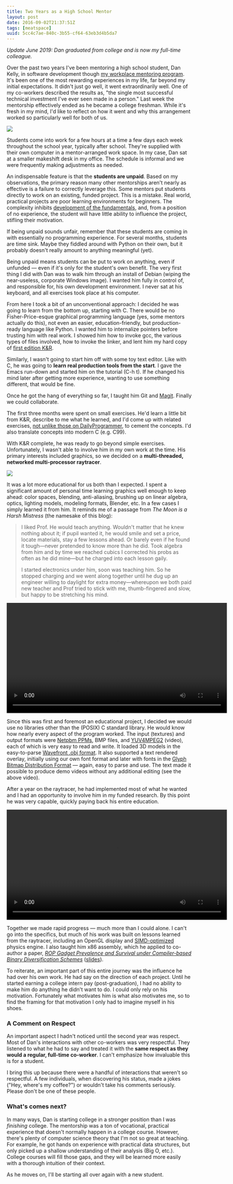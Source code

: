 ```yaml
---
title: Two Years as a High School Mentor
layout: post
date: 2016-09-02T21:37:51Z
tags: [meatspace]
uuid: 5cc4c7ae-840c-3b55-cf64-63eb3d4b5da7
---
```


*Update June 2019: Dan graduated from college and is now my full-time
colleague.*

Over the past two years I've been mentoring a high school student, Dan
Kelly, in software development though [my workplace mentoring
program][aspire]. It's been one of the most rewarding experiences in
my life, far beyond my initial expectations. It didn't just go well,
it went extraordinarily well. One of my co-workers described the
results as, "the single most successful technical investment I've ever
seen made in a person." Last week the mentorship effectively ended as
he became a college freshman. While it's fresh in my mind, I'd like to
reflect on how it went and why this arrangement worked so particularly
well for both of us.

![](/img/netray/fair.jpg)

Students come into work for a few hours at a time a few days each week
throughout the school year, typically after school. They're supplied
with their own computer in a mentor-arranged work space. In my case,
Dan sat at a smaller makeshift desk in my office. The schedule is
informal and we were frequently making adjustments as needed.

An indispensable feature is that the **students are unpaid**. Based on
my observations, the primary reason many other mentorships aren't
nearly as effective is a failure to correctly leverage this. Some
mentors put students directly to work on an existing, funded project.
This is a mistake. Real world, practical projects are poor learning
environments for beginners. The complexity inhibits [development of
the fundamentals][fund], and, from a position of no experience, the
student will have little ability to influence the project, stifling
their motivation.

If being unpaid sounds unfair, remember that these students are coming
in with essentially no programming experience. For several months,
students are time sink. Maybe they fiddled around with Python on their
own, but it probably doesn't really amount to anything meaningful
(yet).

Being unpaid means students can be put to work on anything, even if
unfunded — even if it's only for the student's own benefit. The very
first thing I did with Dan was to walk him through an install of
Debian (wiping the near-useless, corporate Windows image). I wanted
him fully in control of, and responsible for, his own development
environment. I never sat at his keyboard, and all exercises took place
at his computer.

From here I took a bit of an unconventional approach: I decided he was
going to learn from the bottom up, starting with C. There would be no
Fisher-Price-esque graphical programming language (yes, some mentors
actually do this), not even an easier, education-friendly, but
production-ready language like Python. I wanted him to internalize
pointers before trusting him with real work. I showed him how to
invoke gcc, the various types of files involved, how to invoke the
linker, and lent him my hard copy of [first edition K&R][kr].

Similarly, I wasn't going to start him off with some toy text editor.
Like with C, he was going to **learn real production tools from the
start**. I gave the Emacs run-down and started him on the tutorial
(C-h t). If he changed his mind later after getting more experience,
wanting to use something different, that would be fine.

Once he got the hang of everything so far, I taught him Git and
[Magit][magit]. Finally we could collaborate.

The first three months were spent on small exercises. He'd learn a
little bit from K&R, describe to me what he learned, and I'd come up
with related exercises, [not unlike those on DailyProgrammer][dp], to
cement the concepts. I'd also translate concepts into modern C (e.g.
C99).

With K&R complete, he was ready to go beyond simple exercises.
Unfortunately, I wasn't able to involve him in my own work at the
time. His primary interests included graphics, so we decided on a
**multi-threaded, networked multi-processor raytracer**.

![](/img/netray/netray.png)

It was a lot more educational for us both than I expected. I spent a
significant amount of personal time learning graphics well enough to
keep ahead: color spaces, blending, anti-aliasing, brushing up on
linear algebra, optics, lighting models, modeling formats, Blender,
etc. In a few cases I simply learned it from him. It reminds me of a
passage from *The Moon is a Harsh Mistress* (the namesake of this
blog):

> I liked Prof. He would teach anything. Wouldn't matter that he knew
> nothing about it; if pupil wanted it, he would smile and set a
> price, locate materials, stay a few lessons ahead. Or barely even if
> he found it tough—never pretended to know more than he did. Took
> algebra from him and by time we reached cubics I corrected his probs
> as often as he did mine—but he charged into each lesson gaily.
>
> I started electronics under him, soon was teaching him. So he
> stopped charging and we went along together until he dug up an
> engineer willing to daylight for extra money—whereupon we both paid
> new teacher and Prof tried to stick with me, thumb-fingered and
> slow, but happy to be stretching his mind.

<video width="600" controls="controls">
  <source type="video/webm" src="https://skeeto.s3.amazonaws.com/netray/bigdemo_full.webm" />
</video>

Since this was first and foremost an educational project, I decided we
would use no libraries other than the (POSIX) C standard library. He
would know how nearly every aspect of the program worked. The input
(textures) and output formats were [Netpbm PPMs][ppm], BMP files, and
[YUV4MPEG2][y4m] (video), each of which is very easy to read and
write. It loaded 3D models in the easy-to-parse [Wavefront .obj
format][obj]. It also supported a text rendered overlay, initially
using our own font format and later with fonts in the [Glyph Bitmap
Distribution Format][bdf] — again, easy to parse and use. The text
made it possible to produce demo videos without any additional editing
(see the above video).

After a year on the raytracer, he had implemented most of what he
wanted and I had an opportunity to involve him in my funded research.
By this point he was very capable, quickly paying back his entire
education.

<p>
<video width="600" controls="controls">
  <source type="video/webm" src="https://skeeto.s3.amazonaws.com/netray/bounce720.webm" />
</video>
</p>

Together we made rapid progress — much more than I could alone. I
can't go into the specifics, but much of his work was built on lessons
learned from the raytracer, including an OpenGL display and
[SIMD-optimized][simd] physics engine. I also taught him x86 assembly,
which he applied to co-author a paper, [*ROP Gadget Prevalence and
Survival under Compiler-based Binary Diversification Schemes*][paper]
([slides][slides]).

To reiterate, an important part of this entire journey was the
influence he had over his own work. He had say on the direction of
each project. Until he started earning a college intern pay
(post-graduation), I had no ability to make him do anything he didn't
want to do. I could only rely on his motivation. Fortunately what
motivates him is what also motivates me, so to find the framing for
that motivation I only had to imagine myself in his shoes.

### A Comment on Respect

An important aspect I hadn't noticed until the second year was
respect. Most of Dan's interactions with other co-workers was very
respectful. They listened to what he had to say and treated it with
the **same respect as they would a regular, full-time co-worker**. I
can't emphasize how invaluable this is for a student.

I bring this up because there were a handful of interactions that
weren't so respectful. A few individuals, when discovering his status,
made a jokes ("Hey, where's my coffee?") or wouldn't take his comments
seriously. Please don't be one of these people.

### What's comes next?

In many ways, Dan is starting college in a stronger position than I
was *finishing* college. The mentorship was a ton of vocational,
practical experience that doesn't normally happen in a college course.
However, there's plenty of computer science theory that I'm not so
great at teaching. For example, he got hands on experience with
practical data structures, but only picked up a shallow understanding
of their analysis (Big O, etc.). College courses will fill those gaps,
and they will be learned more easily with a thorough intuition of
their context.

As he moves on, I'll be starting all over again with a new student.


[aspire]: https://secwww.jhuapl.edu/stem/aspire/
[dp]: https://old.reddit.com/r/dailyprogrammer
[fund]: http://www.skorks.com/2010/04/on-the-value-of-fundamentals-in-software-development/
[kr]: https://en.wikipedia.org/wiki/The_C_Programming_Language
[ppm]: https://en.wikipedia.org/wiki/Netpbm_format
[y4m]: https://wiki.multimedia.cx/index.php?title=YUV4MPEG2
[obj]: http://www.martinreddy.net/gfx/3d/OBJ.spec
[bdf]: https://www.adobe.com/content/dam/Adobe/en/devnet/font/pdfs/5005.BDF_Spec.pdf
[simd]: /blog/2015/07/10/
[magit]: https://magit.vc/
[paper]: https://skeeto.s3.amazonaws.com/share/p15-coffman.pdf
[slides]: https://skeeto.s3.amazonaws.com/share/p15-coffman-slides.pdf
